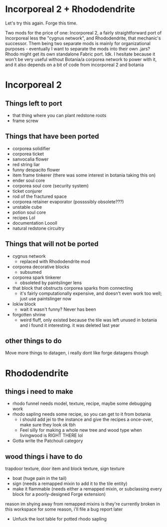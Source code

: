 Incorporeal 2 + Rhododendrite
=============================

Let's try this again. Forge this time.

Two mods for the price of one: Incorporeal 2, a fairly straightforward port of Incorporeal less the "cygnus network", and Rhododendrite, that mechanic's successor. Them being two separate mods is mainly for organizational purposes - eventually I want to separate the mods into their own .jars? Rhodo might get its own standalone Fabric port. Idk. I hesitate because it won't be very useful without Botania/a corporea network to power with it, and it also depends on a bit of code from incorporeal 2 and botania

# Incorporeal 2

## Things left to port

* that thing where you can plant redstone roots
* frame screw

## Things that have been ported

* corporea solidifier
* corporea ticket
* sanvocalia flower
* red string liar
* funny despacito flower
* item frame tinkerer (there was some interest in botania taking this on)
* ender soul core
* corporea soul core (security system)
* ticket conjurer
* rod of the fractured space
* corporea retainer evaporator (possssibly obsolete???)
* unstable cube
* potion soul core
* recipes Lol
* documentation Loooll
* natural redstone circuitry

## Things that will not be ported

* cygnus network
  * replaced with Rhododendrite mod
* corporea decorative blocks
  * subsumed
* corporea spark tinkerer
  * obsoleted by paintslinger lens
* that block that obstructs corporea sparks from connecting
  * it's fairly computationally expensive, and doesn't even work too well; just use paintslinger now
* lokiw block
  * wait it wasn't funny? Never has been
* forgotten shrine
  * weird fluff, only existed because the tile was left unused in botania and i found it interesting. it was deleted last year

## other things to do

Move more things to datagen, i really dont like forge datagens though

# Rhododendrite

## things i need to make

* rhodo funnel needs model, texture, recipe, maybe some debugging work
* rhodo sapling needs some recipe, so you can get to it from botania
  * i should add jei to the instance and give the recipes a once-over, make sure they look ok tbh
  * Feel silly for making a whole new tree and wood type when livingwood is RIGHT THERE lol
* Gotta write the Patchouli category

## wood things i have to do

trapdoor texture, door item and block texture, sign texture

- boat (huge pain in the tail)
- sign (needs a remapped mixin to add it to the tile entity)
- make it flammable (needs either a remapped mixin, or subclassing every block for a poorly-designed Forge extension)

reason im shying away from remapped mixins is they're currently broken in this workspace for some reason, i'll file a bug report later

* Unfuck the loot table for potted rhodo sapling
